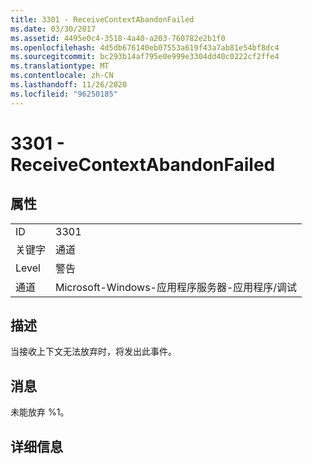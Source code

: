 ```yaml
---
title: 3301 - ReceiveContextAbandonFailed
ms.date: 03/30/2017
ms.assetid: 4495e0c4-3518-4a40-a203-760782e2b1f0
ms.openlocfilehash: 4d5db676140eb07553a619f43a7ab81e54bf8dc4
ms.sourcegitcommit: bc293b14af795e0e999e3304dd40c0222cf2ffe4
ms.translationtype: MT
ms.contentlocale: zh-CN
ms.lasthandoff: 11/26/2020
ms.locfileid: "96250185"
---
```

# <a name="3301---receivecontextabandonfailed"></a>3301 - ReceiveContextAbandonFailed

## <a name="properties"></a>属性  
  
|||  
|-|-|  
|ID|3301|  
|关键字|通道|  
|Level|警告|  
|通道|Microsoft-Windows-应用程序服务器-应用程序/调试|  
  
## <a name="description"></a>描述  

 当接收上下文无法放弃时，将发出此事件。  
  
## <a name="message"></a>消息  

 未能放弃 %1。  
  
## <a name="details"></a>详细信息
